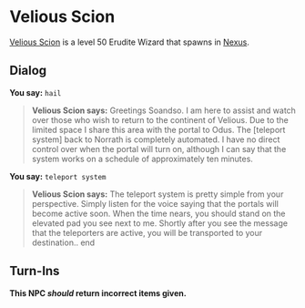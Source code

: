# Velious Scion



[Velious Scion](/npc/152018) is a level 50 Erudite Wizard that spawns in [Nexus](/zone/152).



## Dialog

**You say:** `hail`



>**Velious Scion says:** Greetings Soandso. I am here to assist and watch over those who wish to return to the continent of Velious. Due to the limited space I share this area with the portal to Odus. The [teleport system] back to Norrath is completely automated. I have no direct control over when the portal will turn on, although I can say that the system works on a schedule of approximately ten minutes.

**You say:** `teleport system`



>**Velious Scion says:** The teleport system is pretty simple from your perspective. Simply listen for the voice saying that the portals will become active soon. When the time nears, you should stand on the elevated pad you see next to me. Shortly after you see the message that the teleporters are active, you will be transported to your destination..
end



## Turn-Ins



**This NPC *should* return incorrect items given.**





